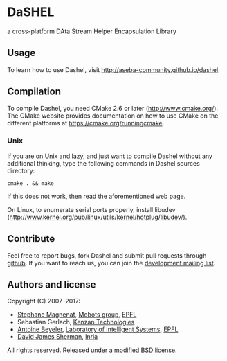 # DaSHEL

a cross-platform DAta Stream Helper Encapsulation Library

## Usage

To learn how to use Dashel, visit http://aseba-community.github.io/dashel.

## Compilation

To compile Dashel, you need CMake 2.6 or later (http://www.cmake.org/).
The CMake website provides documentation on how to use CMake on the different
platforms at https://cmake.org/runningcmake.

### Unix

If you are on Unix and lazy, and just want to compile Dashel without any
additional thinking, type the following commands in Dashel sources directory:

	cmake . && make

If this does not work, then read the aforementioned web page.

On Linux, to enumerate serial ports properly, install libudev (http://www.kernel.org/pub/linux/utils/kernel/hotplug/libudev/).

## Contribute

Feel free to report bugs, fork Dashel and submit pull requests through [github](https://github.com/aseba-community/dashel).
If you want to reach us, you can join the [development mailing list](https://mail.gna.org/listinfo/dashel-dev/).

## Authors and license

Copyright (C) 2007–2017:
	
* [Stephane Magnenat](http://stephane.magnenat.net), [Mobots group](http://mobots.epfl.ch), [EPFL](http://www.epfl.ch/)
* Sebastian Gerlach, [Kenzan Technologies](http://www.kenzantech.com)
* [Antoine Beyeler](http://www.ab-ware.com), [Laboratory of Intelligent Systems](http://lis.epfl.ch), [EPFL](http://www.epfl.ch/)
* [David James Sherman](http://www.labri.fr/perso/david/Site/David_James_Sherman.html), [Inria](http://inria.fr)

All rights reserved. Released under a [modified BSD license](license).
